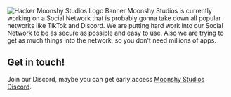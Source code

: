 ![Hacker Moonshy Studios Logo Banner](https://github.com/moonshystudios/.github/blob/main/profile/8k%20MSS%20Wallpaper%20-%20Signed.png?raw=true)
Moonshy Studios is currently working on a Social Network
that is probably gonna take down
all popular networks like TikTok and Discord.
We are putting hard work into our Social Network
to be as secure as possible and easy to use.
Also we are trying to get as much things into the network,
so you don't need millions of apps.

## Get in touch!

Join our Discord, maybe you can get early access [Moonshy Studios Discord](https://discord.moonshystudios.com).
